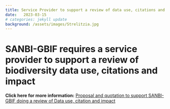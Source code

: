 ```yaml
---
title: Service Provider to support a review of data use, citations and impact
date:   2023-03-15
# categories: jekyll update
background: /assets/images/Strelitzia.jpg
---
```


# SANBI-GBIF requires a service provider to support a review of biodiversity data use, citations and impact #

**Click here for more information:**
[Proposal and quotation to support SANBI-GBIF doing a review of Data use, citation and impact](https://www.sanbi.org/opportunity/service-provider-for-impact-review/)
